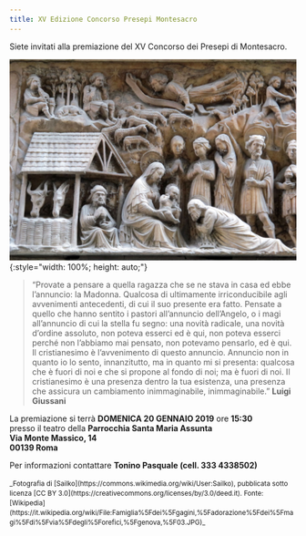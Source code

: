 ```yaml
---
title: XV Edizione Concorso Presepi Montesacro
---
```

Siete invitati alla premiazione del XV Concorso dei Presepi di Montesacro.

![Elia e Giovanni Gagini, Adorazione dei Magi](/assets/img/varie/adorazione_magi_gagini.jpg){:style="width: 100%; height: auto;"}

> &ldquo;Provate a pensare a quella ragazza che se ne stava in casa ed ebbe
> l’annuncio: la Madonna. Qualcosa di ultimamente irriconducibile agli
> avvenimenti antecedenti, di cui il suo presente era fatto.
> Pensate a quello che hanno sentito i pastori all’annuncio dell’Angelo, o i
> magi all’annuncio di cui la stella fu segno: una novità radicale, una novità
> d’ordine assoluto, non poteva esserci ed è qui, non poteva esserci perché non
> l’abbiamo mai pensato, non potevamo pensarlo, ed è qui.
> Il cristianesimo è l’avvenimento di questo annuncio. Annuncio non in quanto io
> lo sento, innanzitutto, ma in quanto mi si presenta: qualcosa che è fuori di
> noi e che si propone al fondo di noi; ma è fuori di noi. Il cristianesimo è
> una presenza dentro la tua esistenza, una presenza che assicura un cambiamento
> inimmaginabile, inimmaginabile.&rdquo;
> **Luigi Giussani**

La premiazione si terrà **DOMENICA 20 GENNAIO 2019** ore **15:30**<br>
presso il teatro della **Parrocchia Santa Maria Assunta**<br>
**Via Monte Massico, 14**<br>
**00139 Roma**

Per informazioni contattare **Tonino Pasquale (cell. 333 4338502)**

<small>
_Fotografia di [Sailko](https://commons.wikimedia.org/wiki/User:Sailko),
pubblicata sotto licenza [CC BY 3.0](https://creativecommons.org/licenses/by/3.0/deed.it). Fonte: [Wikipedia](https://it.wikipedia.org/wiki/File:Famiglia%5Fdei%5Fgagini,%5Fadorazione%5Fdei%5Fmagi%5Fdi%5Fvia%5Fdegli%5Forefici,%5Fgenova,%5F03.JPG)_
</small>
